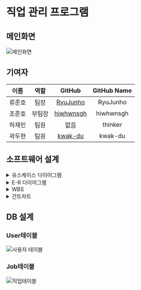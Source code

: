 # 직업 관리 프로그램
## 메인화면
![메인화면](https://user-images.githubusercontent.com/78071893/201482103-d6642594-0d54-4210-9c37-c51152a4e92d.png)


## 기여자
  |이름|역할|GitHub|GitHub Name|
  |:-:|:-:|:-:|:-:|
  |류준호|팀장|[RyuJunho](https://github.com/RyuJunho)|RyuJunho|
  |조준호|부팀장|[hiwhwnsgh](https://github.com/hiwhwnsgh)|hiwhwnsgh|
  |하재민|팀원|없음|thinker|
  |곽두현|팀원|[kwak-du](https://github.com/kwak-du)|kwak-du|
  
  ## 소프트웨어 설계
<details>
<summary>유스케이스 다이어그램</summary>

![유스케이스 다이어그램](https://user-images.githubusercontent.com/78071893/201481068-d5608fea-3bae-4608-8392-c0edccffc8aa.png)
</details>

<details>
<summary>E-R 다이어그램</summary>

![E-R 다이어그램](https://user-images.githubusercontent.com/78071893/201481259-94c567e2-0c62-431b-8788-488ca8fcfaa7.png)
</details>

<details>
<summary>WBS</summary>

![WBS](https://user-images.githubusercontent.com/78071893/201481445-7e6db296-d926-4db5-a4be-c1fdaf13f222.png)
</details>

<details>
<summary>간트차트</summary>

![간트차트](https://user-images.githubusercontent.com/78071893/201481506-b2948f2f-8623-4d2f-8882-f6517708c1e5.png)
</details>

## DB 설계
### User테이블

![사용자 테이블](https://user-images.githubusercontent.com/78071893/201481855-feb74171-5397-4484-b9bf-2ac071143662.png)
### Job테이블

![직업테이블](https://user-images.githubusercontent.com/78071893/201481870-9a281dd8-6659-4663-9035-40d6d50cff8e.png)
